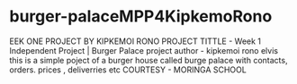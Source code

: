 # burger-palaceMPP4KipkemoRono
EEK ONE PROJECT BY KIPKEMOI RONO      PROJECT TITTLE - Week 1 Independent Project | Burger Palace project author - kipkemoi rono elvis  this is a simple poject of a burger house called burge palace with contacts, orders. prices , deliverries etc COURTESY -  MORINGA SCHOOL
